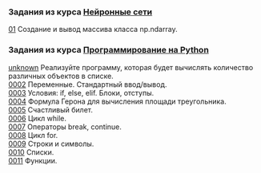 ### Задания из курса [Нейронные сети](https://stepik.org/course/401)  
  
[01](src/nn/01.py) Создание и вывод массива класса np.ndarray.  
  
  
  
### Задания из курса [Программирование на Python](https://stepik.org/course/67/syllabus)  
  
[unknown](src/py-pr/0001.py) Реализуйте программу, которая будет вычислять количество различных объектов в списке.  
[0002](src/py-pr/0002.py) Переменные. Стандартный ввод/вывод.  
[0003](src/py-pr/0003.py) Условия: if, else, elif. Блоки, отступы.  
[0004](src/py-pr/0004.py) Формула Герона для вычисления площади треугольника.  
[0005](src/py-pr/0005.py) Счастливый билет.  
[0006](src/py-pr/0006.py) Цикл while.  
[0007](src/py-pr/0007.py) Операторы break, continue.  
[0008](src/py-pr/0008.py) Цикл for.  
[0009](src/py-pr/0009.py) Строки и символы.  
[0010](src/py-pr/0010.py) Списки.  
[0011](src/py-pr/0011.py) Функции.  